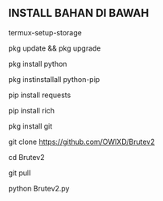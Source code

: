 ## INSTALL BAHAN DI BAWAH ##

termux-setup-storage

pkg update && pkg upgrade

pkg install python

pkg instinstallall python-pip 

pip install requests

pip install rich

pkg install git 

git clone https://github.com/OWIXD/Brutev2

cd Brutev2

git pull 

python Brutev2.py
